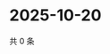 # 2025-10-20

共 0 条

<!-- BEGIN ZHIHUVIDEO -->
<!-- 最后更新时间 Mon Oct 20 2025 15:12:49 GMT+0800 (China Standard Time) -->

<!-- END ZHIHUVIDEO -->
